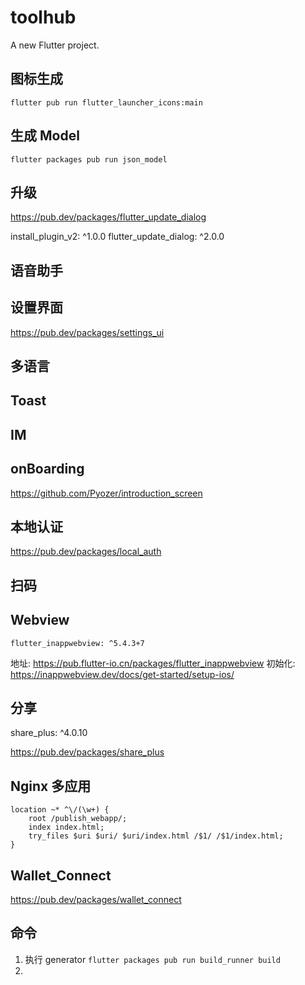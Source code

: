 # toolhub

A new Flutter project.

## 图标生成

```
flutter pub run flutter_launcher_icons:main
```

## 生成 Model

```
flutter packages pub run json_model
```

## 升级

https://pub.dev/packages/flutter_update_dialog

  install_plugin_v2: ^1.0.0
  flutter_update_dialog: ^2.0.0

## 语音助手

## 设置界面

https://pub.dev/packages/settings_ui

## 多语言

## Toast

## IM

## onBoarding

https://github.com/Pyozer/introduction_screen

## 本地认证

https://pub.dev/packages/local_auth

## 扫码

## Webview

    flutter_inappwebview: ^5.4.3+7

地址: https://pub.flutter-io.cn/packages/flutter_inappwebview
初始化: https://inappwebview.dev/docs/get-started/setup-ios/


## 分享

share_plus: ^4.0.10

https://pub.dev/packages/share_plus

## Nginx 多应用

```
location ~* ^\/(\w+) {
    root /publish_webapp/;
    index index.html;
    try_files $uri $uri/ $uri/index.html /$1/ /$1/index.html;
}
```
## Wallet_Connect

https://pub.dev/packages/wallet_connect

## 命令
1. 执行 generator `flutter packages pub run build_runner build`
2. 
